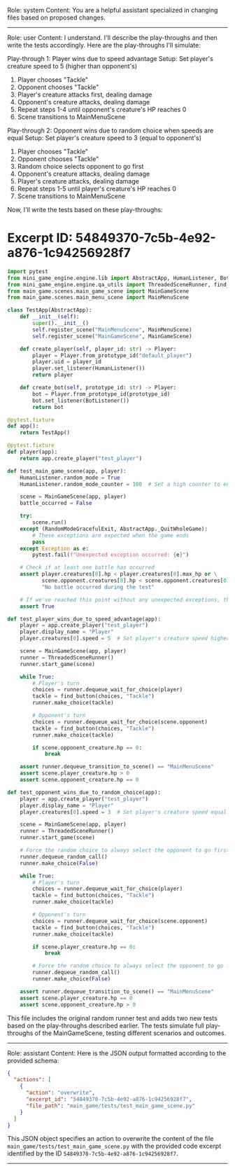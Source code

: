 Role: system
Content: You are a helpful assistant specialized in changing files based on proposed changes.
__________________
Role: user
Content: I understand. I'll describe the play-throughs and then write the tests accordingly. Here are the play-throughs I'll simulate:

Play-through 1: Player wins due to speed advantage
Setup: Set player's creature speed to 5 (higher than opponent's)
1. Player chooses "Tackle"
2. Opponent chooses "Tackle"
3. Player's creature attacks first, dealing damage
4. Opponent's creature attacks, dealing damage
5. Repeat steps 1-4 until opponent's creature's HP reaches 0
6. Scene transitions to MainMenuScene

Play-through 2: Opponent wins due to random choice when speeds are equal
Setup: Set player's creature speed to 3 (equal to opponent's)
1. Player chooses "Tackle"
2. Opponent chooses "Tackle"
3. Random choice selects opponent to go first
4. Opponent's creature attacks, dealing damage
5. Player's creature attacks, dealing damage
6. Repeat steps 1-5 until player's creature's HP reaches 0
7. Scene transitions to MainMenuScene

Now, I'll write the tests based on these play-throughs:

# Excerpt ID: 54849370-7c5b-4e92-a876-1c94256928f7
```python main_game/tests/test_main_game_scene.py
import pytest
from mini_game_engine.engine.lib import AbstractApp, HumanListener, BotListener, Player, Creature, Skill
from mini_game_engine.engine.qa_utils import ThreadedSceneRunner, find_button
from main_game.scenes.main_game_scene import MainGameScene
from main_game.scenes.main_menu_scene import MainMenuScene

class TestApp(AbstractApp):
    def __init__(self):
        super().__init__()
        self.register_scene("MainMenuScene", MainMenuScene)
        self.register_scene("MainGameScene", MainGameScene)

    def create_player(self, player_id: str) -> Player:
        player = Player.from_prototype_id("default_player")
        player.uid = player_id
        player.set_listener(HumanListener())
        return player

    def create_bot(self, prototype_id: str) -> Player:
        bot = Player.from_prototype_id(prototype_id)
        bot.set_listener(BotListener())
        return bot

@pytest.fixture
def app():
    return TestApp()

@pytest.fixture
def player(app):
    return app.create_player("test_player")

def test_main_game_scene(app, player):
    HumanListener.random_mode = True
    HumanListener.random_mode_counter = 100  # Set a high counter to ensure we don't exit prematurely

    scene = MainGameScene(app, player)
    battle_occurred = False

    try:
        scene.run()
    except (RandomModeGracefulExit, AbstractApp._QuitWholeGame):
        # These exceptions are expected when the game ends
        pass
    except Exception as e:
        pytest.fail(f"Unexpected exception occurred: {e}")

    # Check if at least one battle has occurred
    assert player.creatures[0].hp < player.creatures[0].max_hp or \
           scene.opponent.creatures[0].hp < scene.opponent.creatures[0].max_hp, \
           "No battle occurred during the test"

    # If we've reached this point without any unexpected exceptions, the test passes
    assert True

def test_player_wins_due_to_speed_advantage(app):
    player = app.create_player("test_player")
    player.display_name = "Player"
    player.creatures[0].speed = 5  # Set player's creature speed higher than opponent's

    scene = MainGameScene(app, player)
    runner = ThreadedSceneRunner()
    runner.start_game(scene)

    while True:
        # Player's turn
        choices = runner.dequeue_wait_for_choice(player)
        tackle = find_button(choices, "Tackle")
        runner.make_choice(tackle)

        # Opponent's turn
        choices = runner.dequeue_wait_for_choice(scene.opponent)
        tackle = find_button(choices, "Tackle")
        runner.make_choice(tackle)

        if scene.opponent_creature.hp == 0:
            break

    assert runner.dequeue_transition_to_scene() == "MainMenuScene"
    assert scene.player_creature.hp > 0
    assert scene.opponent_creature.hp == 0

def test_opponent_wins_due_to_random_choice(app):
    player = app.create_player("test_player")
    player.display_name = "Player"
    player.creatures[0].speed = 3  # Set player's creature speed equal to opponent's

    scene = MainGameScene(app, player)
    runner = ThreadedSceneRunner()
    runner.start_game(scene)

    # Force the random choice to always select the opponent to go first
    runner.dequeue_random_call()
    runner.make_choice(False)

    while True:
        # Player's turn
        choices = runner.dequeue_wait_for_choice(player)
        tackle = find_button(choices, "Tackle")
        runner.make_choice(tackle)

        # Opponent's turn
        choices = runner.dequeue_wait_for_choice(scene.opponent)
        tackle = find_button(choices, "Tackle")
        runner.make_choice(tackle)

        if scene.player_creature.hp == 0:
            break

        # Force the random choice to always select the opponent to go first
        runner.dequeue_random_call()
        runner.make_choice(False)

    assert runner.dequeue_transition_to_scene() == "MainMenuScene"
    assert scene.player_creature.hp == 0
    assert scene.opponent_creature.hp > 0
```

This file includes the original random runner test and adds two new tests based on the play-throughs described earlier. The tests simulate full play-throughs of the MainGameScene, testing different scenarios and outcomes.
__________________
Role: assistant
Content: Here is the JSON output formatted according to the provided schema:

```json
{
  "actions": [
    {
      "action": "overwrite",
      "excerpt_id": "54849370-7c5b-4e92-a876-1c94256928f7",
      "file_path": "main_game/tests/test_main_game_scene.py"
    }
  ]
}
```

This JSON object specifies an action to overwrite the content of the file `main_game/tests/test_main_game_scene.py` with the provided code excerpt identified by the ID `54849370-7c5b-4e92-a876-1c94256928f7`.
__________________
